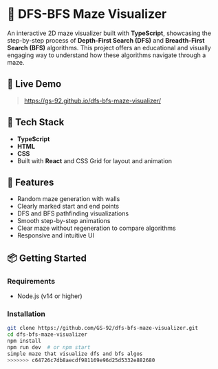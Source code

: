 # 🧭 DFS-BFS Maze Visualizer

An interactive 2D maze visualizer built with **TypeScript**, showcasing the step-by-step process of **Depth-First Search (DFS)** and **Breadth-First Search (BFS)** algorithms. This project offers an educational and visually engaging way to understand how these algorithms navigate through a maze.

## 🚀 Live Demo

> https://gs-92.github.io/dfs-bfs-maze-visualizer/

## 🧰 Tech Stack

- **TypeScript** 
- **HTML**   
- **CSS**
- Built with **React** and CSS Grid for layout and animation

## 🔑 Features

- Random maze generation with walls  
- Clearly marked start and end points  
- DFS and BFS pathfinding visualizations  
- Smooth step-by-step animations  
- Clear maze without regeneration to compare algorithms  
- Responsive and intuitive UI  

## 📦 Getting Started

### Requirements

- Node.js (v14 or higher)

### Installation

```bash
git clone https://github.com/GS-92/dfs-bfs-maze-visualizer.git
cd dfs-bfs-maze-visualizer
npm install
npm run dev  # or npm start
simple maze that visualize dfs and bfs algos
>>>>>>> c64726c7db8aecdf981169e96d25d5332e882680
